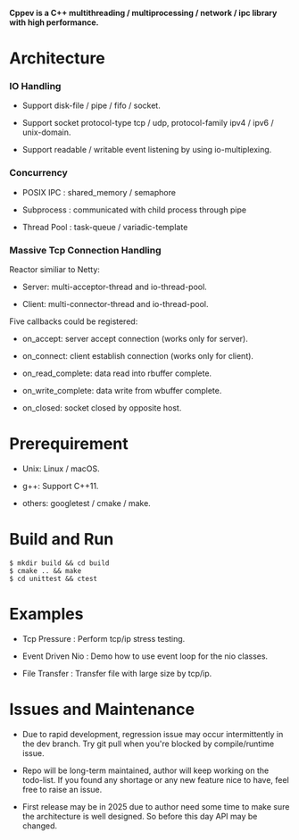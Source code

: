 **Cppev is a C++ multithreading / multiprocessing / network / ipc library with high performance.**

# Architecture

### IO Handling

* Support disk-file / pipe / fifo / socket.

* Support socket protocol-type tcp / udp, protocol-family ipv4 / ipv6 / unix-domain.

* Support readable / writable event listening by using io-multiplexing.

### Concurrency

* POSIX IPC   : shared_memory / semaphore

* Subprocess  : communicated with child process through pipe

* Thread Pool : task-queue / variadic-template

### Massive Tcp Connection Handling

Reactor similiar to Netty:

* Server: multi-acceptor-thread and io-thread-pool.

* Client: multi-connector-thread and io-thread-pool.

Five callbacks could be registered:

* on_accept: server accept connection (works only for server).

* on_connect: client establish connection (works only for client).

* on_read_complete: data read into rbuffer complete.

* on_write_complete: data write from wbuffer complete.

* on_closed: socket closed by opposite host.

# Prerequirement

* Unix: Linux / macOS.

* g++: Support C++11.

* others: googletest / cmake / make.

# Build and Run

    $ mkdir build && cd build
    $ cmake .. && make
    $ cd unittest && ctest

# Examples

* Tcp Pressure : Perform tcp/ip stress testing.

* Event Driven Nio : Demo how to use event loop for the nio classes.

* File Transfer : Transfer file with large size by tcp/ip.

# Issues and Maintenance

* Due to rapid development, regression issue may occur intermittently in the dev branch. Try git pull when you're blocked by compile/runtime issue.

* Repo will be long-term maintained, author will keep working on the todo-list. If you found any shortage or any new feature nice to have, feel free to raise an issue.

* First release may be in 2025 due to author need some time to make sure the architecture is well designed. So before this day API may be changed.
